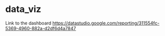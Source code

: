 # data_viz


Link to the dashboard
https://datastudio.google.com/reporting/311554fc-5369-4960-882a-d2df6d4a7847
